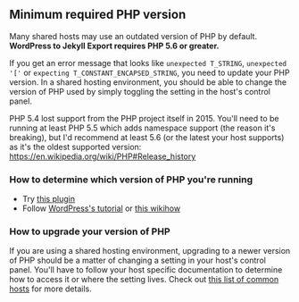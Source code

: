 ## Minimum required PHP version

Many shared hosts may use an outdated version of PHP by default. **WordPress to Jekyll Export requires PHP 5.6 or greater.**

If you get an error message that looks like `unexpected T_STRING`, `unexpected '['` or `expecting T_CONSTANT_ENCAPSED_STRING`, you need to update your PHP version. In a shared hosting environment, you should be able to change the version of PHP used by simply toggling the setting in the host's control panel.

PHP 5.4 lost support from the PHP project itself in 2015. You'll need to be running at least PHP 5.5 which adds namespace support (the reason it's breaking), but I'd recommend at least 5.6 (or the latest your host supports) as it's the oldest supported version: <https://en.wikipedia.org/wiki/PHP#Release_history>

### How to determine which version of PHP you're running

* Try [this plugin](https://wordpress.org/plugins/display-php-version/)
* Follow [WordPress's tutorial](https://codex.wordpress.org/Finding_Server_Info) or [this wikihow](https://www.wikihow.com/Check-PHP-Version)

### How to upgrade your version of PHP

If you are using a shared hosting environment, upgrading to a newer version of PHP should be a matter of changing a setting in your host's control panel. You'll have to follow your host specific documentation to determine how to access it or where the setting lives. Check out [this list of common hosts](https://kb.yoast.com/kb/how-to-update-your-php-version/) for more details.
